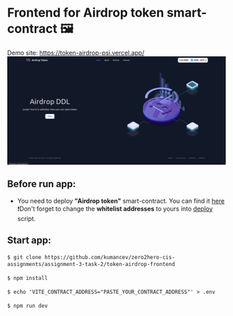 # Frontend for Airdrop token smart-contract 🖼️
Demo site: https://token-airdrop-psi.vercel.app/
![](./src/assets/demo.png)
## Before run app:
- You need to deploy __"Airdrop token"__ smart-contract. You can find it [here](https://github.com/kumancev/zero2hero-cis-assignments/tree/main/assignment-2-task-3) 
❗Don't forget to change the __whitelist addresses__ to yours into [deploy](https://github.com/kumancev/zero2hero-cis-assignments/blob/main/assignment-2-task-3/scripts/deploy.ts) script.

## Start app:
```shell
$ git clone https://github.com/kumancev/zero2hero-cis-assignments/assignment-3-task-2/token-airdrop-frontend

$ npm install

$ echo 'VITE_CONTRACT_ADDRESS="PASTE_YOUR_CONTRACT_ADDRESS"' > .env

$ npm run dev
```
